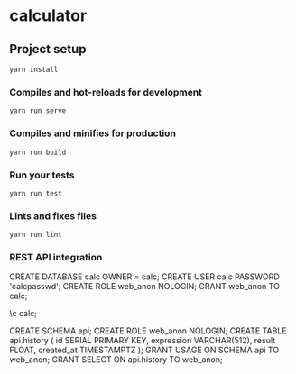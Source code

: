 # calculator

## Project setup
```
yarn install
```

### Compiles and hot-reloads for development
```
yarn run serve
```

### Compiles and minifies for production
```
yarn run build
```

### Run your tests
```
yarn run test
```

### Lints and fixes files
```
yarn run lint
```

### REST API integration 


CREATE DATABASE calc OWNER = calc;
CREATE USER calc PASSWORD 'calcpasswd';
CREATE ROLE web_anon NOLOGIN;
GRANT web_anon TO calc;

\c calc;

CREATE SCHEMA api;
CREATE ROLE web_anon NOLOGIN;
CREATE TABLE api.history (
  id SERIAL PRIMARY KEY,
  expression VARCHAR(512),
  result FLOAT,
  created_at TIMESTAMPTZ
);
GRANT USAGE ON SCHEMA api TO web_anon;
GRANT SELECT ON api.history TO web_anon;
